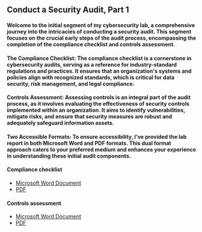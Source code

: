 <h2>Conduct a Security Audit, Part 1</h2>
<h4>Welcome to the initial segment of my cybersecurity lab, a comprehensive journey into the intricacies of conducting a security audit. This segment focuses on the crucial early steps of the audit process, encompassing the completion of the compliance checklist and controls assessment.</h4>

<h4>The Compliance Checklist: The compliance checklist is a cornerstone in cybersecurity audits, serving as a reference for industry-standard regulations and practices. It ensures that an organization's systems and policies align with recognized standards, which is critical for data security, risk management, and legal compliance.</h4>

<h4>Controls Assessment: Assessing controls is an integral part of the audit process, as it involves evaluating the effectiveness of security controls implemented within an organization. It aims to identify vulnerabilities, mitigate risks, and ensure that security measures are robust and adequately safeguard information assets.</h4>

<h4>Two Accessible Formats: To ensure accessibility, I've provided the lab report in both Microsoft Word and PDF formats. This dual format approach caters to your preferred medium and enhances your experience in understanding these initial audit components.</h4>

<h4>Compliance checklist</h4>

- [Microsoft Word Document](https://github.com/pbroding/conduct-a-security-audit-part-1/blob/main/Compliance-checklist-PB.docx)
- [PDF](https://github.com/pbroding/conduct-a-security-audit-part-1/blob/main/Compliance-checklist-PB.pdf)

<h4>Controls assessment</h4>

- [Microsoft Word Document](https://github.com/pbroding/conduct-a-security-audit-part-1/blob/main/Controls-assessment-PB.docx)
- [PDF](https://github.com/pbroding/conduct-a-security-audit-part-1/blob/main/Controls-assessment-PB.pdf)
